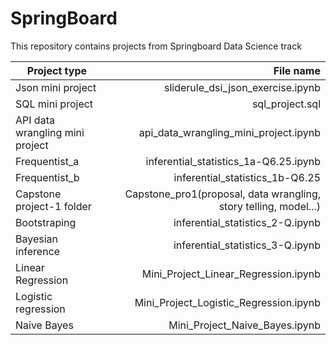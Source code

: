 # SpringBoard

This repository contains projects from Springboard Data Science track

|Project type |File name|
|----------------|----------------:|
|Json mini project | sliderule_dsi_json_exercise.ipynb |
|SQL mini project |        sql_project.sql |
|API data wrangling mini project | api_data_wrangling_mini_project.ipynb |
|Frequentist_a |inferential_statistics_1a-Q6.25.ipynb|
|Frequentist_b|inferential_statistics_1b-Q6.25|
|Capstone project-1 folder |Capstone_pro1(proposal, data wrangling, story telling, model...) |
|Bootstraping|inferential_statistics_2-Q.ipynb|
|Bayesian inference|inferential_statistics_3-Q.ipynb|
|Linear Regression|Mini_Project_Linear_Regression.ipynb|
|Logistic regression |Mini_Project_Logistic_Regression.ipynb|
|Naive Bayes|Mini_Project_Naive_Bayes.ipynb|
